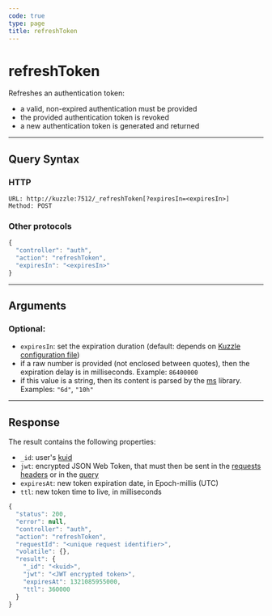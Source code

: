 ```yaml
---
code: true
type: page
title: refreshToken
---
```


# refreshToken

<SinceBadge version="1.7.0"/>

Refreshes an authentication token:

* a valid, non-expired authentication must be provided
* the provided authentication token is revoked
* a new authentication token is generated and returned

---

## Query Syntax

### HTTP

```http
URL: http://kuzzle:7512/_refreshToken[?expiresIn=<expiresIn>]
Method: POST  
```

### Other protocols

```js
{
  "controller": "auth",
  "action": "refreshToken",
  "expiresIn": "<expiresIn>"
}
```

---

## Arguments

### Optional:

* `expiresIn`: set the expiration duration (default: depends on [Kuzzle configuration file](/core/2/guides/advanced/8-configuration))
* if a raw number is provided (not enclosed between quotes), then the expiration delay is in milliseconds. Example: `86400000`
* if this value is a string, then its content is parsed by the [ms](https://www.npmjs.com/package/ms) library. Examples: `"6d"`, `"10h"`

---

## Response

The result contains the following properties:

* `_id`: user's [kuid](/core/2/guides/kuzzle-depth/authentication#the-kuzzle-user-identifier) 
* `jwt`: encrypted JSON Web Token, that must then be sent in the [requests headers](core/1/api/essentials/query-syntax#http) or in the [query](core/1/api/essentials/query-syntax#other-protocols)
* `expiresAt`: new token expiration date, in Epoch-millis (UTC)
* `ttl`: new token time to live, in milliseconds

```javascript
{
  "status": 200,
  "error": null,
  "controller": "auth",
  "action": "refreshToken",
  "requestId": "<unique request identifier>",
  "volatile": {},
  "result": {
    "_id": "<kuid>",
    "jwt": "<JWT encrypted token>",
    "expiresAt": 1321085955000,
    "ttl": 360000
  }
}
```
